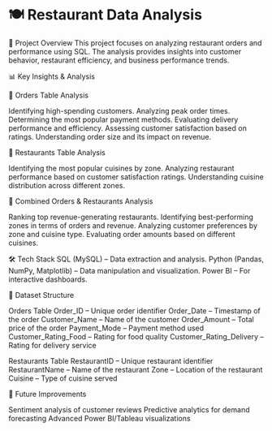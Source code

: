 # 🍽️ Restaurant Data Analysis

📌 Project Overview
This project focuses on analyzing restaurant orders and performance using SQL. The analysis provides insights into customer behavior, restaurant efficiency, and business performance trends.

📊 Key Insights & Analysis

🔹 Orders Table Analysis

Identifying high-spending customers.
Analyzing peak order times.
Determining the most popular payment methods.
Evaluating delivery performance and efficiency.
Assessing customer satisfaction based on ratings.
Understanding order size and its impact on revenue.

🔹 Restaurants Table Analysis

Identifying the most popular cuisines by zone.
Analyzing restaurant performance based on customer satisfaction ratings.
Understanding cuisine distribution across different zones.

🔹 Combined Orders & Restaurants Analysis

Ranking top revenue-generating restaurants.
Identifying best-performing zones in terms of orders and revenue.
Analyzing customer preferences by zone and cuisine type.
Evaluating order amounts based on different cuisines.

🛠️ Tech Stack
SQL (MySQL) – Data extraction and analysis.
Python (Pandas, NumPy, Matplotlib) – Data manipulation and visualization.
Power BI – For interactive dashboards.

📂 Dataset Structure

Orders Table
Order_ID – Unique order identifier
Order_Date – Timestamp of the order
Customer_Name – Name of the customer
Order_Amount – Total price of the order
Payment_Mode – Payment method used
Customer_Rating_Food – Rating for food quality
Customer_Rating_Delivery – Rating for delivery service

Restaurants Table
RestaurantID – Unique restaurant identifier
RestaurantName – Name of the restaurant
Zone – Location of the restaurant
Cuisine – Type of cuisine served

🚀 Future Improvements

Sentiment analysis of customer reviews
Predictive analytics for demand forecasting
Advanced Power BI/Tableau visualizations
